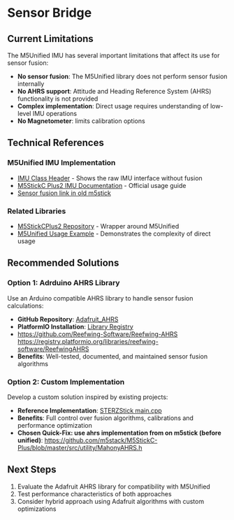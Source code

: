# Sensor Bridge

## Current Limitations

The M5Unified IMU has several important limitations that affect its use for sensor fusion:

- **No sensor fusion**: The M5Unified library does not perform sensor fusion internally
- **No AHRS support**: Attitude and Heading Reference System (AHRS) functionality is not provided
- **Complex implementation**: Direct usage requires understanding of low-level IMU operations
- **No Magnetometer**: limits calibration options


## Technical References

### M5Unified IMU Implementation
- [IMU Class Header](https://raw.githubusercontent.com/m5stack/M5Unified/refs/heads/master/src/utility/IMU_Class.hpp) - Shows the raw IMU interface without fusion
- [M5StickC Plus2 IMU Documentation](https://docs.m5stack.com/en/arduino/m5stickc_plus2/imu) - Official usage guide
- [Sensor fusion link in old m5stick](https://github.com/m5stack/M5StickC-Plus/blob/master/src/utility/MahonyAHRS.h)

### Related Libraries
- [M5StickCPlus2 Repository](https://github.com/m5stack/M5StickCPlus2) - Wrapper around M5Unified
- [M5Unified Usage Example](https://github.com/m5stack/M5Unified/blob/master/examples/Basic/HowToUse/HowToUse.ino) - Demonstrates the complexity of direct usage

## Recommended Solutions

### Option 1: Adrduino AHRS Library
Use an Arduino compatible AHRS library to handle sensor fusion calculations:

- **GitHub Repository**: [Adafruit_AHRS](https://github.com/adafruit/Adafruit_AHRS/tree/master)
- **PlatformIO Installation**: [Library Registry](https://registry.platformio.org/libraries/adafruit/Adafruit%20AHRS/installation)
- https://github.com/Reefwing-Software/Reefwing-AHRS https://registry.platformio.org/libraries/reefwing-software/ReefwingAHRS
- **Benefits**: Well-tested, documented, and maintained sensor fusion algorithms

### Option 2: Custom Implementation
Develop a custom solution inspired by existing projects:

- **Reference Implementation**: [STERZStick main.cpp](https://github.com/Felixrising/STERZStick/blob/dev/src/main.cpp)
- **Benefits**: Full control over fusion algorithms, calibrations and performance optimization
- **Chosen Quick-Fix: use ahrs implementation from on m5stick (before unified)**: https://github.com/m5stack/M5StickC-Plus/blob/master/src/utility/MahonyAHRS.h


## Next Steps




1. Evaluate the Adafruit AHRS library for compatibility with M5Unified
2. Test performance characteristics of both approaches
3. Consider hybrid approach using Adafruit algorithms with custom optimizations